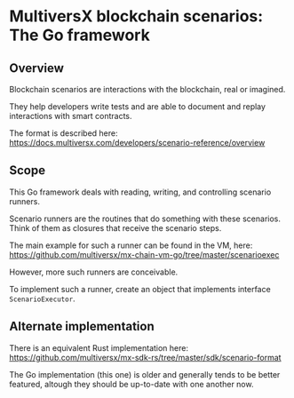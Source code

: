 # MultiversX blockchain scenarios: The Go framework

## Overview

Blockchain scenarios are interactions with the blockchain, real or imagined.

They help developers write tests and are able to document and replay interactions with smart contracts.

The format is described here: https://docs.multiversx.com/developers/scenario-reference/overview


## Scope

This Go framework deals with reading, writing, and controlling scenario runners.

Scenario runners are the routines that do something with these scenarios. Think of them as closures that receive the scenario steps.

The main example for such a runner can be found in the VM, here: https://github.com/multiversx/mx-chain-vm-go/tree/master/scenarioexec

However, more such runners are conceivable.

To implement such a runner, create an object that implements interface `ScenarioExecutor`.

## Alternate implementation

There is an equivalent Rust implementation here: https://github.com/multiversx/mx-sdk-rs/tree/master/sdk/scenario-format

The Go implementation (this one) is older and generally tends to be better featured, altough they should be up-to-date with one another now.


